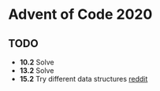 # Advent of Code 2020

## TODO

- **10.2** Solve
- **13.2** Solve
- **15.2** Try different data structures [reddit](https://www.reddit.com/r/adventofcode/comments/kekmfh/2020_day_15_javascript_what_a_difference_the/)
